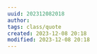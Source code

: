 ```yaml
---
uuid: 202312082018
author: 
tags: class/quote
created: 2023-12-08 20:18
modified: 2023-12-08 20:18
---
```


<blockquote>
<p></p>
<p></p>
</blockquote>
